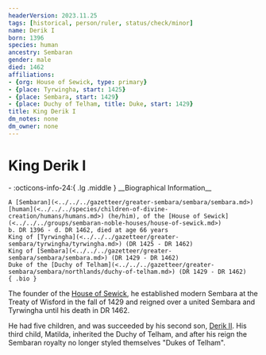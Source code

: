 ```yaml
---
headerVersion: 2023.11.25
tags: [historical, person/ruler, status/check/minor]
name: Derik I
born: 1396
species: human
ancestry: Sembaran
gender: male
died: 1462
affiliations:
- {org: House of Sewick, type: primary}
- {place: Tyrwingha, start: 1425}
- {place: Sembara, start: 1429}
- {place: Duchy of Telham, title: Duke, start: 1429}
title: King Derik I
dm_notes: none
dm_owner: none
---
```

# King Derik I
<div class="grid cards ext-narrow-margin ext-one-column" markdown>
- :octicons-info-24:{ .lg .middle } __Biographical Information__

    A [Sembaran](<../../../gazetteer/greater-sembara/sembara/sembara.md>) [human](<../../../species/children-of-divine-creation/humans/humans.md>) (he/him), of the [House of Sewick](<../../../groups/sembaran-noble-houses/house-of-sewick.md>)  
    b. DR 1396 - d. DR 1462, died at age 66 years  
    King of [Tyrwingha](<../../../gazetteer/greater-sembara/tyrwingha/tyrwingha.md>) (DR 1425 - DR 1462)  
    King of [Sembara](<../../../gazetteer/greater-sembara/sembara/sembara.md>) (DR 1429 - DR 1462)  
    Duke of the [Duchy of Telham](<../../../gazetteer/greater-sembara/sembara/northlands/duchy-of-telham.md>) (DR 1429 - DR 1462)  
    { .bio }

</div>


The founder of the [House of Sewick](<../../../groups/sembaran-noble-houses/house-of-sewick.md>), he established modern Sembara at the Treaty of Wisford in the fall of 1429 and reigned over a united Sembara and Tyrwingha until his death in DR 1462.

He had five children, and was succeeded by his second son, [Derik II](<./derik-ii.md>).  His third child, Matilda, inherited the Duchy of Telham, and after his reign the Sembaran royalty no longer styled themselves "Dukes of Telham". 





